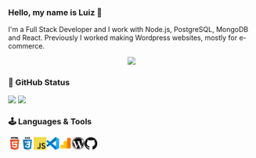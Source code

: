 ### Hello, my name is Luiz 👋

I'm a Full Stack Developer and I work with Node.js, PostgreSQL, MongoDB and React. Previously I worked making Wordpress websites, mostly for e-commerce. 
<div  align="center">
  <img width="700" src="https://miro.medium.com/max/720/0*eIhVp0KXrXSSHORN.gif" />
</div>

### 📝 GitHub Status
<div>
  <img height="180em" src="https://github-readme-stats.vercel.app/api?username=lguilhermefl&show_icons=true&theme=github_dark" />
  <img height="180em" src="https://github-readme-stats.vercel.app/api/top-langs/?username=lguilhermefl&layout=compact&langs_count=7&theme=github_dark"/>
</div>

### 🕹️ Languages & Tools
<img align="left" alt="HTML5" width="26px" src="https://raw.githubusercontent.com/github/explore/80688e429a7d4ef2fca1e82350fe8e3517d3494d/topics/html/html.png" />
<img align="left" alt="CSS3" width="26px" src="https://raw.githubusercontent.com/github/explore/80688e429a7d4ef2fca1e82350fe8e3517d3494d/topics/css/css.png" />
<img align="left" alt="JavaScript" width="26px" src="https://raw.githubusercontent.com/github/explore/80688e429a7d4ef2fca1e82350fe8e3517d3494d/topics/javascript/javascript.png" />
<img align="left" alt="Visual Studio Code" width="26px" src="https://raw.githubusercontent.com/github/explore/80688e429a7d4ef2fca1e82350fe8e3517d3494d/topics/visual-studio-code/visual-studio-code.png" />
<img align="left" alt="Google-Analytics" width="26px" src="https://github.com/lguilhermefl/lguilhermefl/blob/main/analytics.png" />
<img align="left" alt="Wordpress" width="26px" src="https://github.com/lguilhermefl/lguilhermefl/blob/main/wordpress.png" />
<img align="left" alt="GitHub" width="26px" src="https://raw.githubusercontent.com/github/explore/78df643247d429f6cc873026c0622819ad797942/topics/github/github.png" />

  
